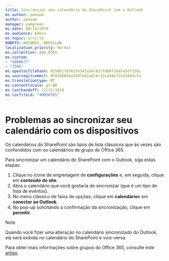 ```yaml
---
title: Sincronizar seu calendário do SharePoint com o Outlook
ms.author: pebaum
author: pebaum
manager: pamgreen
ms.date: 08/14/2019
ms.audience: Admin
ms.topic: article
ROBOTS: NOINDEX, NOFOLLOW
localization_priority: Normal
ms.collection: Adm_O365
ms.custom:
- "9000677"
- "2586"
ms.openlocfilehash: 8158b1fd762fe541a56c821fd68f1bdfa5d7339c
ms.sourcegitcommit: 0f0186044a3597e42ad14c32ca58e7224344dcfa
ms.translationtype: MT
ms.contentlocale: pt-BR
ms.lasthandoff: 12/15/2019
ms.locfileid: "40050765"
---
```

# <a name="issues-synchronizing-your-calendar-to-devices"></a>Problemas ao sincronizar seu calendário com os dispositivos

Os calendários do SharePoint são tipos de lista clássicos que às vezes são confundidos com os calendários de grupo do Office 365.

Para sincronizar um calendário do SharePoint com o Outlook, siga estas etapas:

1. Clique no ícone de engrenagem de **configurações** e, em seguida, clique em **conteúdo do site**.
2. Abra o calendário que você gostaria de sincronizar (que é um tipo de lista de eventos).
3. No menu clássico de faixa de opções, clique em **calendário**e em **conectar ao Outlook**.
4. No pop-up solicitando a confirmação da sincronização, clique em **permitir**.

>[!Note]
> Quando você fizer uma alteração no calendário sincronizado do Outlook, ela será exibida no calendário do SharePoint e vice-versa.

Para obter mais informações sobre grupos do Office 365, consulte este [artigo](https://support.office.com/article/Learn-about-Office-365-groups-b565caa1-5c40-40ef-9915-60fdb2d97fa2).
